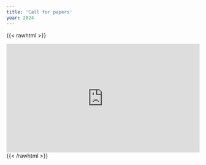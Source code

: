 ```yaml
---
title: 'Call for papers'
year: 2024
---
```



{{< rawhtml >}}
<style>
    .gform-container {
        position: relative;
        width: 100%;
        height: 0;
        overflow: hidden;
        padding-bottom: 56.25%;
    }
    .gform-container iframe {
        position: absolute;
        top: 0;
        left: 0;
        width: 100%;
        height: 100%;
        border: 0;

    }
</style>
<div class="gform-container">
    <iframe src="https://docs.google.com/forms/d/e/1FAIpQLSem_HhGLDKYPqnXOVBqQyKsv64xBnX5a--r4zuYh3Q0YymL2A/viewform?embedded=true"  frameborder="0" marginheight="0" marginwidth="0">Loading…</iframe>
</div>
{{< /rawhtml >}}

